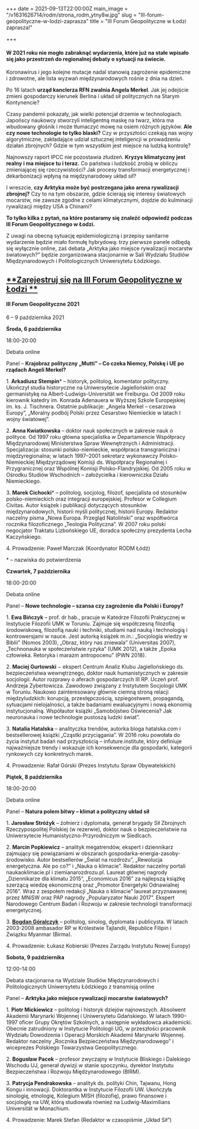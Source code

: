 +++
date = 2021-09-13T22:00:00Z
main_image = "/v1631626714/rodm/strona_rodm_ytny8w.jpg"
slug = "III-forum-geopolityczne-w-lodzi-zaprasza"
title = "III Forum Geopolityczne w Łodzi zaprasza!"

+++
#### **W 2021 roku nie mogło zabraknąć wydarzenia, które już na stałe wpisało się jako przestrzeń do regionalnej debaty o sytuacji na świecie.**

Koronawirus i jego kolejne mutacje nadal stanowią zagrożenie epidemiczne i zdrowotne, ale lista wyzwań międzynarodowych rośnie z dnia na dzień.

Po 16 latach **urząd kanclerza RFN zwalnia Angela Merkel**. Jak jej odejście zmieni gospodarczy kierunek Berlina i układ sił politycznych na Starym Kontynencie?

Czasy pandemii pokazały, jak wielki potencjał drzemie w technologiach. Japońscy naukowcy stworzyli inteligentną maskę na twarz, która ma wbudowany głośnik i może tłumaczyć mowę na osiem różnych języków. **Ale czy nowe technologie to tylko blaski?** Czy w przyszłości czekają nas wojny algorytmiczne, zakładające udział sztucznej inteligencji w prowadzeniu działań zbrojnych? Gdzie w tym wszystkim jest miejsce na ludzką kontrolę?

Najnowszy raport IPCC nie pozostawia złudzeń. **Kryzys klimatyczny jest realny i ma miejsce tu i teraz.** Co państwa i ludzkość zrobią w obliczu zmieniającej się rzeczywistości? Jak procesy transformacji energetycznej i dekarbonizacji wpłyną na międzynarodowy układ sił?

I wreszcie, **czy Arktyka może być postrzegana jako arena rywalizacji zbrojnej?** Czy to na tym obszarze, gdzie ścierają się interesy światowych mocarstw, nie zawsze zgodne z celami klimatycznymi, dojdzie do kulminacji rywalizacji między USA a Chinami?

**To tylko kilka z pytań, na które postaramy się znaleźć odpowiedź podczas III Forum Geopolitycznego w Łodzi.**

Z uwagi na obecną sytuację epidemiologiczną i przepisy sanitarne wydarzenie będzie miało formułę hybrydową: trzy pierwsze panele odbędą się wyłącznie online, zaś debata „Arktyka jako miejsce rywalizacji mocarstw światowych?” będzie zorganizowana stacjonarnie w Sali Wydziału Studiów Międzynarodowych i Politologicznych Uniwersytetu Łódzkiego.

## [**Zarejestruj się na III Forum Geopolityczne w Łodzi **](https://us06web.zoom.us/webinar/register/WN_Z2A_xXkfTbq_0e3nuFmoiQ "https://us06web.zoom.us/webinar/register/WN_Z2A_xXkfTbq_0e3nuFmoiQ")

#### **III Forum Geopolityczne 2021**

6 – 9 października 2021

**Środa, 6 października**

18:00-20:00

Debata online

Panel – **Krajobraz polityczny „Mutti” – Co czeka Niemcy, Polskę i UE po rządach Angeli Merkel?**

1\. **Arkadiusz Stempin*** – historyk, politolog, komentator polityczny. Ukończył studia historyczne na Uniwersytecie Jagiellońskim oraz germanistykę na Albert-Ludwigs-Universität we Freiburgu. Od 2009 roku kierownik katedry im. Konrada Adenauera w Wyższej Szkole Europejskiej im. ks. J. Tischnera. Ostatnie publikacje: „Angela Merkel – cesarzowa Europy”, „Moralny podbój Polski przez Cesarstwo Niemieckie w latach I wojny światowej”.

2\. **Anna Kwiatkowska** – doktor nauk społecznych w zakresie nauk o polityce. Od 1997 roku główna specjalistka w Departamencie Współpracy Międzynarodowej Ministerstwa Spraw Wewnętrznych i Administracji. Specjalizacja: stosunki polsko-niemieckie, współpraca transgraniczna i międzyregionalna; w latach 1997–2001 sekretarz wykonawczy Polsko-Niemieckiej Międzyrządowej Komisji ds. Współpracy Regionalnej i Przygranicznej oraz Wspólnej Komisji Polsko-Flandryjskiej. Od 2005 roku w Ośrodku Studiów Wschodnich – założycielka i kierowniczka Działu Niemieckiego.

3\. **Marek Cichocki*** – politolog, socjolog, filozof, specjalista od stosunków polsko-niemieckich oraz integracji europejskiej. Profesor w Collegium Civitas. Autor książek i publikacji dotyczących stosunków międzynarodowych, historii myśli politycznej, historii Europy. Redaktor naczelny pisma „Nowa Europa. Przegląd Natoliński” oraz współtwórca rocznika filozoficznego „Teologia Polityczna”. W 2007 roku polski negocjator Traktatu Lizbońskiego UE, doradca społeczny prezydenta Lecha Kaczyńskiego.

4\. Prowadzenie: Paweł Marczak (Koordynator RODM Łódź)

\* – nazwiska do potwierdzenia

**Czwartek, 7 października**

18:00-20:00

Debata online

Panel – **Nowe technologie – szansa czy zagrożenie dla Polski i Europy?**

1\. **Ewa Bińczyk** – prof. dr hab., pracuje w Katedrze Filozofii Praktycznej w Instytucie Filozofii UMK w Toruniu. Zajmuje się współczesną filozofią środowiskową, filozofią nauki i techniki, studiami nad nauką i technologią i kontrowersjami w nauce. Jest autorką książek m.in.: „Socjologia wiedzy w Biblii” (Nomos 2003), „Obraz, który nas zniewala” (Universitas 2007), „Technonauka w społeczeństwie ryzyka” (UMK 2012), a także „Epoka człowieka. Retoryka i marazm antropocenu” (PWN 2018).

2\. **Maciej Gurtowski** − ekspert Centrum Analiz Klubu Jagiellońskiego ds. bezpieczeństwa wewnętrznego, doktor nauk humanistycznych w zakresie socjologii. Autor rozprawy o aferach gospodarczych III RP. Uczeń prof. Andrzeja Zybertowicza. Zawodowo związany z Instytutem Socjologii UMK w Toruniu. Naukowo zainteresowany głównie ciemną stroną relacji międzyludzkich: korupcją, przestępczością, szpiegostwem, propagandą, sytuacjami nielojalności, a także badaniami ewaluacyjnymi i nową ekonomią instytucjonalną. Współautor książki „Samobójstwo Oświecenia? Jak neuronauka i nowe technologie pustoszą ludzki świat”.

3\. **Natalia Hatalska** – analityczka trendów, autorka bloga hatalska.com i bestsellerowej książki „Cząstki przyciągania”. W 2016 roku powołała do życia instytut badań nad przyszłością – infuture.institute, który definiuje najważniejsze trendy i wskazuje ich konsekwencje dla gospodarki, kategorii rynkowych czy konkretnych marek.

4\. Prowadzenie: Rafał Górski (Prezes Instytutu Spraw Obywatelskich)

**Piątek, 8 października**

18:00-20:00

Debata online

Panel – **Natura polem bitwy – klimat a polityczny układ sił**

1\. **Jarosław Stróżyk** – żołnierz i dyplomata, generał brygady Sił Zbrojnych Rzeczypospolitej Polskiej (w rezerwie), doktor nauk o bezpieczeństwie na Uniwersytecie Humanistyczno-Przyrodniczym w Siedlcach.

2\. **Marcin Popkiewicz** – analityk megatrendów, ekspert i dziennikarz zajmujący się powiązaniami w obszarach gospodarka-energia-zasoby-środowisko. Autor bestsellerów „Świat na rozdrożu”, „Rewolucja energetyczna. Ale po co?” i „Nauka o klimacie”. Redaktor naczelny portali naukaoklimacie.pl i ziemianarozdrozu.pl. Laureat głównej nagrody „Dziennikarze dla klimatu 2015”, „Economicus 2016” za najlepszą książkę szerzącą wiedzę ekonomiczną oraz „Promotor Energetyki Odnawialnej 2016”. Wraz z zespołem redakcji „Nauka o klimacie” laureat przyznawanej przez MNiSW oraz PAP nagrody „Popularyzator Nauki 2017”. Ekspert Narodowego Centrum Badań i Rozwoju w zakresie technologii transformacji energetycznej.

3\. [**Bogdan Góralczyk**](https://www.rodm-lodz.pl/aktualnosci/chiny-odbudowuja-swoja-cywilizacyjna-tozsamosc/) – politolog, sinolog, dyplomata i publicysta. W latach 2003-2008 ambasador RP w Królestwie Tajlandii, Republice Filipin i Związku Myanmar (Birma).

4\. Prowadzenie: Łukasz Kobierski (Prezes Zarządu Instytutu Nowej Europy)

**Sobota, 9 października**

12:00-14:00

Debata stacjonarna na Wydziale Studiów Międzynarodowych i Politologicznych Uniwersytetu Łódzkiego z transmisją online

Panel – **Arktyka jako miejsce rywalizacji mocarstw światowych?**

1\. **Piotr Mickiewicz** – politolog i historyk dziejów najnowszych. Absolwent Akademii Marynarki Wojennej i Uniwersytetu Gdańskiego. W latach 1990–1997 oficer Grupy Okrętów Szkolnych, a następnie wykładowca akademicki. Obecnie zatrudniony w Instytucie Politologii UG, w przeszłości pracownik Wydziału Dowodzenia i Operacji Morskich Akademii Marynarki Wojennej. Redaktor naczelny „Rocznika Bezpieczeństwa Międzynarodowego” i wiceprezes Polskiego Towarzystwa Geopolitycznego.

2\. **Bogusław Pacek** – profesor zwyczajny w Instytucie Bliskiego i Dalekiego Wschodu UJ, generał dywizji w stanie spoczynku, dyrektor Instytutu Bezpieczeństwa i Rozwoju Międzynarodowego (BIRM).

3\. **Patrycja Pendrakowska** – analityk ds. polityki Chin, Tajwanu, Hong Kongu i innowacji. Doktorantka w Instytucie Filozofii UW. Ukończyła sinologię, etnologię, Kolegium MISH (filozofię), prawo finansowe i socjologię na UW, którą studiowała również na Ludwig-Maximilians Universität w Monachium.

4\. Prowadzenie: Marek Stefan (Redaktor w czasopiśmie „Układ Sił”)